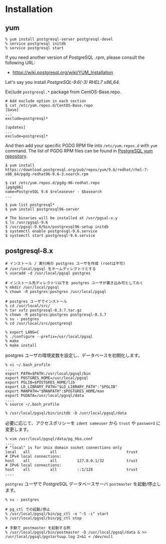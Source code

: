 # Installation

## yum

    % yum install postgresql-server postgresql-devel
    % service postgresql initdb
    % service postgresql start

If you need another version of PostgreSQL .rpm, please consult the following URL:

* <https://wiki.postgresql.org/wiki/YUM_Installation>

Let's say you install _PostgreSQL-9.6(-3) RHEL7 x86\_64_.

Exclude `postgresql.*` package from CentOS-Base.repo.

    # Add exclude option in each section
    $ cat /etc/yum.repos.d/CentOS-Base.repo
    [base]
    ...
    exclude=postgresql*

    [updates]
    ...
    exclude=postgresql*

And then add your specific PGDG RPM file into `/etc/yum.repos.d` with `yum` command. The list of PGDG RPM files can be found in [PostgreSQL yum repository](https://yum.postgresql.org/).

    $ yum install https://download.postgresql.org/pub/repos/yum/9.6/redhat/rhel-7-x86_64/pgdg-redhat96-9.6-3.noarch.rpm

    $ cat /etc/yum.repos.d/pgdg-96-redhat.repo
    [pgdg96]
    name=PostgreSQL 9.6 $releasever - $basearch
    ...

    $ yum list postgresql*
    $ yum install postgresql96-server

    # The binaries will be installed at /usr/pgsal-x.y
    $ ls /usr/pgsql-9.6
    $ /usr/pgsql-9.6/bin/postgresql96-setup initdb
    $ systemctl enable postgresql-9.6.service
    $ systemctl start postgresql-9.6.service

## postgresql-8.x

    # インストール / 実行用の postgres ユーザを作成 (rootは不可)
    # /usr/local/pgsql をホームディレクトリとする
    % useradd -d /usr/local/pgsql postgres

    # インストール先ディレクトリ以下を postgres ユーザが書き込み可としておく
    % mkdir /usr/local/pgsql
    % chown -R postgres:postgres /usr/local/pgsql

    # postgres ユーザでインストール
    % cd /usr/local/src/
    % tar xvfz postgresql-8.3.7.tar.gz
    % chown -R postgres:postgres postgresql-8.3.7
    % su - postgres
    % cd /usr/local/src/postgresql

    % export LANG=C
    % ./configure --prefix=/usr/local/pgsql
    % make
    % make install

postgres ユーザの環境変数を設定し、データベースを初期化します。

    % vi ~/.bash_profile
    ....
    export PATH=$PATH:/usr/local/pgsql/bin
    export POSTGRES_HOME=/usr/local/pgsql
    export PGLIB=$POSTGRES_HOME/lib
    export LD_LIBRARY_PATH="$LD_LIBRARY_PATH":"$PGLIB"
    export MANPATH="$MANPATH":$POSTGRES_HOME/man
    export PGDATA=/usr/local/pgsql/data
    ....
    % source ~/.bash_profile

    % /usr/local/pgsql/bin/initdb -D /usr/local/pgsql/data

必要に応じて、アクセスポリシーを `ident sameuser` から `trust` や `password` に変更します。

    % vim /usr/local/pgsql/data/pg_hba.conf
    ....
    # "local" is for Unix domain socket connections only
    local   all         all                               trust
    # IPv4 local connections:
    host    all         all         127.0.0.1/32          trust
    # IPv6 local connections:
    host    all         all         ::1/128               trust
    ....

`postgres` ユーザで PostgreSQL データベースサーバ `postmaster` を起動/停止します。

    % su - postgres

    # pg_ctl での起動/停止
    % /usr/local/pgsql/bin/pg_ctl -o "-S -i" start
    % /usr/local/pgsql/bin/pg_ctl stop

    # 手動で postmaster を起動する例
    % /usr/local/pgsql/bin/postmaster -D /usr/local/pgsql/data & >> /usr/local/pgsql/pgstartuup.log 2>&1 < /dev/null

